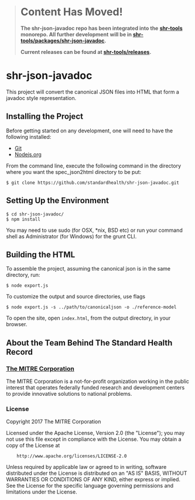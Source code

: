 > # Content Has Moved!
>
> **The shr-json-javadoc repo has been integrated into the**
> **[shr-tools](https://github.com/standardhealth/shr-tools) monorepo.  All further development**
> **will be in [shr-tools/packages/shr-json-javadoc](https://github.com/standardhealth/shr-tools/tree/master/packages/shr-json-javadoc).**
>
> **Current releases can be found at [shr-tools/releases](https://github.com/standardhealth/shr-tools/releases).**

# shr-json-javadoc

This project will convert the canonical JSON files into HTML that form a javadoc style representation.

## Installing the Project
Before getting started on any development, one will need to have the following installed:

- [Git](https://git-scm.com/)
- [Nodejs.org](https://nodejs.org/en/)

From the command line, execute the following command in the directory where you want the spec_json2html directory to be put:

```
$ git clone https://github.com/standardhealth/shr-json-javadoc.git
```

## Setting Up the Environment
```
$ cd shr-json-javadoc/
$ npm install
```
You may need to use sudo (for OSX, *nix, BSD etc) or run your command shell as Administrator (for Windows) for the grunt CLI.


## Building the HTML
To assemble the project, assuming the canonical json is in the same directory, run:
```
$ node export.js
```

To customize the output and source directories, use flags
```
$ node export.js -s ../path/to/canonicaljson -o ./reference-model
```

To open the site, open `index.html`, from the output directory, in your browser.

## About the Team Behind The Standard Health Record

### [The MITRE Corporation](https://www.mitre.org/)

The MITRE Corporation is a not-for-profit organization working in the public interest that operates federally funded research and development centers to provide innovative solutions to national problems.


### License

Copyright 2017 The MITRE Corporation

Licensed under the Apache License, Version 2.0 (the "License");
you may not use this file except in compliance with the License.
You may obtain a copy of the License at
```
    http://www.apache.org/licenses/LICENSE-2.0
```
Unless required by applicable law or agreed to in writing, software
distributed under the License is distributed on an "AS IS" BASIS,
WITHOUT WARRANTIES OR CONDITIONS OF ANY KIND, either express or implied.
See the License for the specific language governing permissions and
limitations under the License.